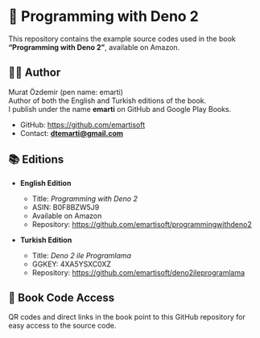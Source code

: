# 📘 Programming with Deno 2

This repository contains the example source codes used in the book **“Programming with Deno 2”**, available on Amazon.

## 🧑‍💻 Author
Murat Özdemir (pen name: emarti)  
Author of both the English and Turkish editions of the book.  
I publish under the name **emarti** on GitHub and Google Play Books.

- GitHub: https://github.com/emartisoft  
- Contact: **dtemarti@gmail.com**

## 📚 Editions

- **English Edition**  
  - Title: *Programming with Deno 2*  
  - ASIN: B0F8BZW5J9  
  - Available on Amazon  
  - Repository: https://github.com/emartisoft/programmingwithdeno2

- **Turkish Edition**  
  - Title: *Deno 2 ile Programlama*  
  - GGKEY: 4XA5YSXC0XZ  
  - Repository: https://github.com/emartisoft/deno2ileprogramlama

## 🔗 Book Code Access
QR codes and direct links in the book point to this GitHub repository for easy access to the source code.

